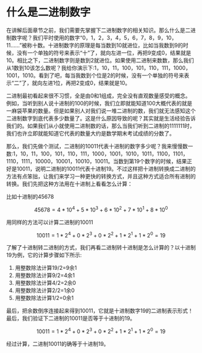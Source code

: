 # 什么是二进制数字

在讲解后面章节之前，我们需要先掌握下二进制数字的相关知识。那么什么是二进制数字呢？我们平时使用的数字“0，1，2，3，4，5，6，7，8，9，10，11……”被称十数。十进制数字的原理是每当数到10就进位，比如当我数到9的时候，没有一个单独的符号来表示“十”了，就向左进一位，再把9变成0，结果就是10。相比之下，二进制数字则是数到2就进位。如果使用二进制来数数，那么我们从1数到10该怎么数呢？我给你演示下:1，10，11，100，101，110，111，1000，1001，1010。看到了吧，每当我数到个位是2的时候，没有一个单独的符号来表示“二”了，就向左进1位，再把2变成0，结果就是10。

二进制最初看起来很不习惯，全是由0和1组成，完全没有直观数量感受的概念。例如，当听到别人说十进制的100的时候，我们立即就能知道100大概代表的就是一麻袋苹果的数量。但是如果别人对我们说一堆二进制的数，我们就无法感知这个二进制数字到底代表多少数量了。这是什么原因导致的呢？其实就是生活经验告诉我们的。如果我们从小就使用二进制数的话，那么当我们听到二进制的1111111时，我们也许立即就能知道它代表的数量大约是数学期末考试成绩的分数了。

那么，我们先做个测试，二进制的10011代表十进制的数字多少呢？我来慢慢数一数:1，10，11，100，101，110，111，1000，1001，1010，1011，1100，1101，1110，1111，10000，10001，10010，10011。当数到第19个数字的时候，结果正好是10011，说明二进制的10011代表十进制19。不过这样把十进制转换成二进制的方法有点笨拙，让我们来学习一种更快的转换方式，并且这种方式适合所有进制的转换。我们先把这种方法用在十进制上看看怎么计算：

比如十进制的45678

$$ 45678=4*10^4 + 5*10^3 + 6*10^2 + 7*10^1 + 8*10^0 $$

用同样的方法可以计算二进制的10011

$$ 10011=1*2^4+0*2^3+ 0*2^2+1*2^1+1*2^0=19 $$

了解了十进制转二进制的方式，我们再看二进制转十进制是怎么计算的？以十进制19为例，它的计算步骤如下所示:

1. 用整数除法计算19/2=9余1
2. 用整数除法计算9/2=4余1
3. 用整数除法计算4/2=2余0
4. 用整数除法计算2/2=1余0
5. 用整数除法计算1/2=0余1

最后，把余数倒序连接起来得到10011，它就是十进制数字19的二进制表示形式！最后，我们验证下二进制的10011是否等于十进制的19。

$$ 10011=1*2^4+0*2^3+ 0*2^2+1*2^1+1*2^0=19 $$

经过计算，二进制10011的确等于十进制19。
